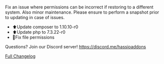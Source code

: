 Fix an issue where permissions can be incorrect if restoring to a different system.  Also minor maintenance.
Please ensure to perform a snapshot prior to updating in case of issues.

- ⬆Update composer to 1.10.10-r0
- ⬆Update php to 7.3.22-r0
- 🔨Fix file permissions

Questions? Join our Discord server! https://discord.me/hassioaddons

[Full Changelog][changelog]

[changelog]: https://github.com/hassio-addons/addon-bookstack/compare/v0.4.4...v0.5.0